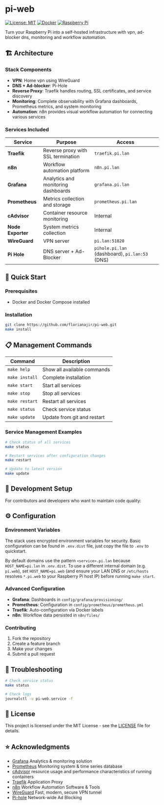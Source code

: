 # pi-web

[![License: MIT](https://img.shields.io/badge/License-MIT-yellow.svg)](https://opensource.org/licenses/MIT)
[![Docker](https://img.shields.io/badge/Docker-Compose-blue.svg)](https://docker.com/)
[![Raspberry Pi](https://img.shields.io/badge/Raspberry%20Pi-Compatible-red.svg)](https://www.raspberrypi.org/)

Turn your Raspberry Pi into a self-hosted infrastructure with vpn, ad-blocker dns, monitoring and workflow automation.

## 🏗️ Architecture

### Stack Components

- **VPN**: Home vpn using WireGuard
- **DNS + Ad-blocker**: Pi-Hole
- **Reverse Proxy**: Traefik handles routing, SSL certificates, and service discovery
- **Monitoring**: Complete observability with Grafana dashboards, Prometheus metrics, and system monitoring
- **Automation**: n8n provides visual workflow automation for connecting various services

### Services Included

| Service | Purpose | Access |
|---------|---------|--------|
| **Traefik** | Reverse proxy with SSL termination | `traefik.pi.lan` |
| **n8n** | Workflow automation platform | `n8n.pi.lan` |
| **Grafana** | Analytics and monitoring dashboards | `grafana.pi.lan` |
| **Prometheus** | Metrics collection and storage | `prometheus.pi.lan` |
| **cAdvisor** | Container resource monitoring | Internal |
| **Node Exporter** | System metrics collection | Internal |
| **WireGuard** | VPN server | `pi.lan:51820` |
| **Pi Hole** | DNS server + Ad-Blocker | `pihole.pi.lan` (dashboard), `pi.lan:53` (DNS) |

## 🚀 Quick Start

### Prerequisites

- Docker and Docker Compose installed

### Installation

```bash
git clone https://github.com/florianajir/pi-web.git
make install
```

## 📋 Management Commands

| Command | Description |
|---------|-------------|
| `make help` | Show all available commands |
| `make install` | Complete installation |
| `make start` | Start all services |
| `make stop` | Stop all services |
| `make restart` | Restart all services |
| `make status` | Check service status |
| `make update` | Update from git and restart |

### Service Management Examples

```bash
# Check status of all services
make status

# Restart services after configuration changes
make restart

# Update to latest version
make update
```

## 🧪 Development Setup

For contributors and developers who want to maintain code quality:

## ⚙️ Configuration

### Environment Variables

The stack uses encrypted environment variables for security. Basic configuration can be found in `.env.dist` file, just copy the file to `.env` to quickstart.

By default domains use the pattern `<service>.pi.lan` because `HOST_NAME=pi.lan` in `.env.dist`. To use a different internal domain (e.g. `pi.web`), set `HOST_NAME=pi.web` (and ensure your LAN DNS or `/etc/hosts` resolves `*.pi.web` to your Raspberry Pi host IP) before running `make start`.

### Advanced Configuration

- **Grafana**: Dashboards in `config/grafana/provisioning/`
- **Prometheus**: Configuration in `config/prometheus/prometheus.yml`
- **Traefik**: Auto-configuration via Docker labels
- **n8n**: Workflow data persisted in `n8n/files/`

### Contributing

1. Fork the repository
2. Create a feature branch
3. Make your changes
4. Submit a pull request

## 🐛 Troubleshooting

```bash
# Check service status
make status

# Check logs
journalctl -u pi-web.service -f
```

## 📄 License

This project is licensed under the MIT License - see the [LICENSE](LICENSE) file for details.

## ⭐ Acknowledgments

- [Grafana](https://grafana.com/) Analytics & monitoring solution
- [Prometheus](https://prometheus.io/) Monitoring system & time series database
- [cAdvisor](https://github.com/google/cadvisor) resource usage and performance characteristics of running containers
- [Traefik](https://traefik.io/) Application Proxy
- [n8n](https://n8n.io/) Workflow Automation Software & Tools
- [WireGuard](https://www.wireguard.com/) Fast, modern, secure VPN tunnel
- [Pi-hole](https://pi-hole.net/) Network-wide Ad Blocking
